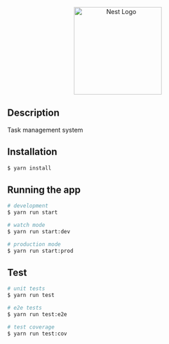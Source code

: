 <p align="center">
  <img src="https://nestjs.com/img/logo-small.svg" width="200" alt="Nest Logo" /> 
</p>

 
 
## Description

Task management system

## Installation

```bash
$ yarn install
```

## Running the app

```bash
# development
$ yarn run start

# watch mode
$ yarn run start:dev

# production mode
$ yarn run start:prod
```

## Test

```bash
# unit tests
$ yarn run test

# e2e tests
$ yarn run test:e2e

# test coverage
$ yarn run test:cov
```


